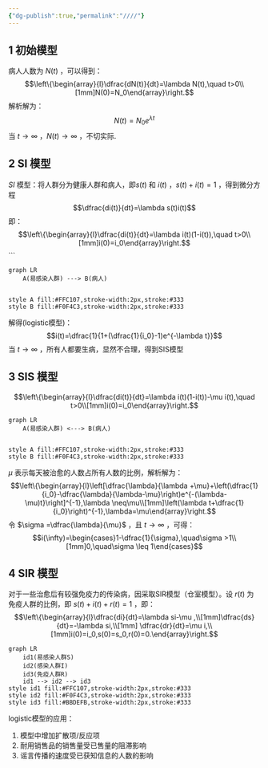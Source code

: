 ```yaml
---
{"dg-publish":true,"permalink":"////"}
---
```


## 1 初始模型
病人人数为 $N(t)$ ，可以得到：$$\left\{\begin{array}{l}\dfrac{dN(t)}{dt}=\lambda N(t),\quad t>0\\[1mm]N(0)=N_0\end{array}\right.$$ 解析解为：$$N(t)=N_0e^{\lambda t}$$ 当 $t \to \infty$ ，$N(t) \to \infty$ ，不切实际.
## 2 SI 模型
$SI$ 模型：将人群分为健康人群和病人，即$s(t)$ 和 $i(t)$ ，$s(t)+i(t)=1$ ，得到微分方程$$\dfrac{di(t)}{dt}=\lambda s(t)i(t)$$ 即：$$\left\{\begin{array}{l}\dfrac{di(t)}{dt}=\lambda i(t)(1-i(t)),\quad t>0\\[1mm]i(0)=i_0\end{array}\right.$$ ```
```mermaid
graph LR
	A(易感染人群) ---> B(病人)

	
style A fill:#FFC107,stroke-width:2px,stroke:#333
style B fill:#F0F4C3,stroke-width:2px,stroke:#333
```

解得(logistic模型)：$$i(t)=\dfrac{1}{1+(\dfrac{1}{i_0}-1)e^{-\lambda t}}$$ 当 $t \to \infty$ ，所有人都要生病，显然不合理，得到SIS模型
## 3 SIS 模型
$$\left\{\begin{array}{l}\dfrac{di(t)}{dt}=\lambda i(t)(1-i(t))-\mu i(t),\quad t>0\\[1mm]i(0)=i_0\end{array}\right.$$
```mermaid
graph LR
	A(易感染人群) <---> B(病人)

	
style A fill:#FFC107,stroke-width:2px,stroke:#333
style B fill:#F0F4C3,stroke-width:2px,stroke:#333
```
$\mu$ 表示每天被治愈的人数占所有人数的比例，解析解为：$$\left\{\begin{array}{l}\left[\dfrac{\lambda}{\lambda +\mu}+\left(\dfrac{1}{i_0}-\dfrac{\lambda}{\lambda-\mu}\right)e^{-(\lambda-\mu)t}\right]^{-1},\lambda \neq\mu\\[1mm]\left(\lambda t+\dfrac{1}{i_0}\right)^{-1},\lambda=\mu\end{array}\right.$$ 令 $\sigma =\dfrac{\lambda}{\mu}$ ，且 $t\to\infty$ ，可得：$$i(\infty)=\begin{cases}1-\dfrac{1}{\sigma},\quad\sigma >1\\[1mm]0,\quad\sigma \leq 1\end{cases}$$ 
## 4 SIR 模型
对于一些治愈后有较强免疫力的传染病，因采取SIR模型（仓室模型）。设 $r(t)$ 为免疫人群的比例，即 $s(t)+i(t)+r(t)=1$ ，即：$$\left\{\begin{array}{l}\dfrac{di}{dt}=\lambda si-\mu ,\\[1mm]\dfrac{ds}{dt}=-\lambda si,\\[1mm] \dfrac{dr}{dt}=\mu i,\\[1mm]i(0)=i_0,s(0)=s_0,r(0)=0.\end{array}\right.$$ 
```mermaid
graph LR
	id1(易感染人群S)
	id2(感染人群I)
	id3(免疫人群R)
	id1 --> id2 --> id3
style id1 fill:#FFC107,stroke-width:2px,stroke:#333
style id2 fill:#F0F4C3,stroke-width:2px,stroke:#333
style id3 fill:#BBDEFB,stroke-width:2px,stroke:#333
```
 logistic模型的应用：
 1. 模型中增加扩散项/反应项
 2. 耐用销售品的销售量受已售量的阻滞影响
 3. 谣言传播的速度受已获知信息的人数的影响
